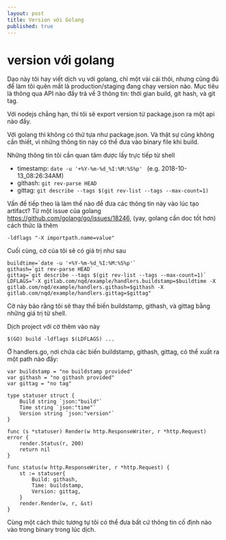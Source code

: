 ```yaml
---
layout: post
title: Version với Golang
published: true
---
```


# version với golang  
  
Dạo này tôi hay viết dịch vụ với golang, chỉ một vài cái thôi, nhưng cũng đủ để làm tôi quên mất là production/staging đang chạy version nào.  Mục tiêu là thông qua API nào đấy trả về 3 thông tin: thời gian build, git hash, và git tag.
  
Với nodejs chẳng hạn, thì tôi sẽ export version từ package.json ra một api nào đấy.  
  
Với golang thì không có thứ tựa như package.json. Và thật sự cũng không cần thiết, vì những thông tin này có thể đưa vào binary file khi build.  
  
Những thông tin tôi cần quan tâm được lấy trực tiếp từ shell  
- timestamp: `date -u '+%Y-%m-%d_%I:%M:%S%p' `
(e.g. 2018-10-13_08:26:34AM)  
- githash: `git rev-parse HEAD `
- gittag: `git describe --tags $(git rev-list --tags --max-count=1)  `
  
Vấn đề tiếp theo là làm thế nào để đưa các thông tin này vào lúc tạo artifact? Từ một issue của golang https://github.com/golang/go/issues/18246, (yay, golang cần doc tốt hơn) cách thức là  thêm
  
`-ldflags "-X importpath.name=value"  `
  
Cuối cùng, cờ của tôi sẽ có giá trị như sau  
  
```
buildtime=`date -u '+%Y-%m-%d_%I:%M:%S%p'`
githash=`git rev-parse HEAD`
gittag=`git describe --tags $(git rev-list --tags --max-count=1)`
LDFLAGS="-X gitlab.com/nqd/example/handlers.buildstamp=$buildtime -X gitlab.com/nqd/example/handlers.githash=$githash -X gitlab.com/nqd/example/handlers.gittag=$gittag"  
```

Cờ này bảo rằng tôi sẽ thay thế biến buildstamp, githash, và gittag bằng những giá trị từ shell.  
  
Dịch project với cờ thêm vào này  
  
`$(GO) build -ldflags $(LDFLAGS) ...  `
  
Ở handlers.go, nơi chứa các biến buildstamp, githash, gittag, có thể xuất ra một path nào đấy:  
  
```{golang}
var buildstamp = "no buildstamp provided"  
var githash = "no githash provided"  
var gittag = "no tag"  
  
type statuser struct {  
	Build string `json:"build"`  
	Time string `json:"time"`  
	Version string `json:"version"`  
}  
  
func (s *statuser) Render(w http.ResponseWriter, r *http.Request) error {  
	render.Status(r, 200)  
	return nil  
}  
  
func status(w http.ResponseWriter, r *http.Request) {  
	st := statuser{  
		Build: githash,  
		Time: buildstamp,  
		Version: gittag,  
	}  
	render.Render(w, r, &st)  
}  
```

Cùng một cách thức tương tự tôi có thể đưa bất cứ thông tin cố định nào vào trong binary trong lúc dịch.